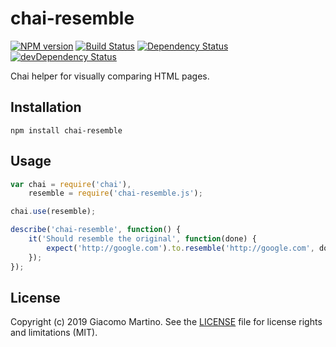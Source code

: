 # chai-resemble

[![NPM version](https://img.shields.io/npm/v/chai-resemble.svg)](https://www.npmjs.com/package/chai-resemble)
[![Build Status](https://img.shields.io/travis/giakki/chai-resemble/master.svg)](https://travis-ci.org/giakki/chai-resemble)
[![Dependency Status](https://img.shields.io/david/giakki/chai-resemble.svg)](https://david-dm.org/giakki/chai-resemble)
[![devDependency Status](https://img.shields.io/david/dev/giakki/chai-resemble.svg)](https://david-dm.org/giakki/chai-resemble#info=devDependencies)

Chai helper for visually comparing HTML pages.

## Installation

```shell
npm install chai-resemble
```

## Usage

```js
var chai = require('chai'),
    resemble = require('chai-resemble.js');

chai.use(resemble);

describe('chai-resemble', function() {
    it('Should resemble the original', function(done) {
        expect('http://google.com').to.resemble('http://google.com', done);
    });
});
```

## License

Copyright (c) 2019 Giacomo Martino. See the [LICENSE](/LICENSE.md) file for license rights and limitations (MIT).
